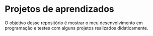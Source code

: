 <h1>Projetos de aprendizados </h1>
<p> O objetivo desse repositório é mostrar o meu desenvolvimento em programação e testes com alguns projetos realizados didaticamente.</p>
